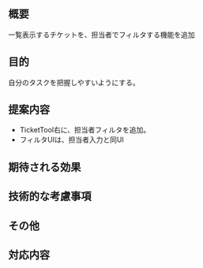 ## 概要
一覧表示するチケットを、担当者でフィルタする機能を追加

## 目的
自分のタスクを把握しやすいようにする。

## 提案内容
- TicketTool右に、担当者フィルタを追加。
- フィルタUIは、担当者入力と同UI

## 期待される効果

## 技術的な考慮事項

## その他

## 対応内容
